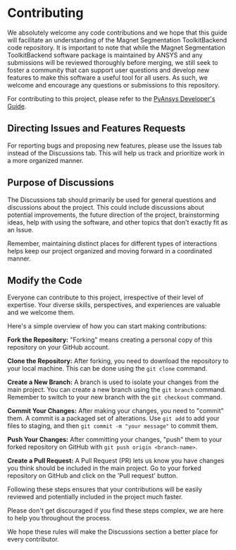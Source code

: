 # Contributing

We absolutely welcome any code contributions and we hope that this
guide will facilitate an understanding of the Magnet Segmentation ToolkitBackend
code repository. It is important to note that while the Magnet Segmentation
ToolkitBackend software package is maintained by ANSYS and any submissions will be
reviewed thoroughly before merging, we still seek to foster a community that can
support user questions and develop new features to make this software
a useful tool for all users. As such, we welcome and encourage any
questions or submissions to this repository.

For contributing to this project, please refer to the [PyAnsys Developer's Guide].

[PyAnsys Developer's Guide]: https://dev.docs.pyansys.com/index.html

## Directing Issues and Features Requests

For reporting bugs and proposing new features, please use the Issues tab instead of the Discussions tab. This will help us track and prioritize work in a more organized manner.

## Purpose of Discussions

The Discussions tab should primarily be used for general questions and discussions about the project. This could include discussions about potential improvements, the future direction of the project, brainstorming ideas, help with using the software, and other topics that don't exactly fit as an Issue.

Remember, maintaining distinct places for different types of interactions helps keep our project organized and moving forward in a coordinated manner.

## Modify the Code

Everyone can contribute to this project, irrespective of their level of expertise. Your diverse skills, perspectives, and experiences are valuable and we welcome them.

Here's a simple overview of how you can start making contributions:

**Fork the Repository:** "Forking" means creating a personal copy of this repository on your GitHub account.

**Clone the Repository:** After forking, you need to download the repository to your local machine. This can be done using the `git clone` command.

**Create a New Branch:** A branch is used to isolate your changes from the main project. You can create a new branch using the `git branch` command. Remember to switch to your new branch with the `git checkout` command.

**Commit Your Changes:** After making your changes, you need to "commit" them. A commit is a packaged set of alterations. Use `git add` to add your files to staging, and then `git commit -m "your message"` to commit them.

**Push Your Changes:** After committing your changes, "push" them to your forked repository on GitHub with `git push origin <branch-name>`.

**Create a Pull Request:** A Pull Request (PR) lets us know you have changes you think should be included in the main project. Go to your forked repository on GitHub and click on the 'Pull request' button.

Following these steps ensures that your contributions will be easily reviewed and potentially included in the project much faster.

Please don't get discouraged if you find these steps complex, we are here to help you throughout the process.

We hope these rules will make the Discussions section a better place for every contributor.
